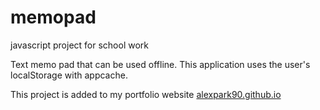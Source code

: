 # memopad
javascript project for school work

Text memo pad that can be used offline.
This application uses the user's localStorage with appcache.

This project is added to my portfolio website [alexpark90.github.io](http://alexpark90.github.io)
